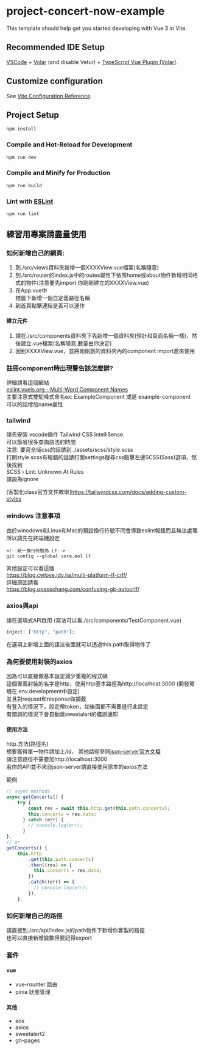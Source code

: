 # project-concert-now-example

This template should help get you started developing with Vue 3 in Vite.

## Recommended IDE Setup

[VSCode](https://code.visualstudio.com/) + [Volar](https://marketplace.visualstudio.com/items?itemName=Vue.volar) (and disable Vetur) + [TypeScript Vue Plugin (Volar)](https://marketplace.visualstudio.com/items?itemName=Vue.vscode-typescript-vue-plugin).

## Customize configuration

See [Vite Configuration Reference](https://vitejs.dev/config/).

## Project Setup

```sh
npm install
```

### Compile and Hot-Reload for Development

```sh
npm run dev
```

### Compile and Minify for Production

```sh
npm run build
```

### Lint with [ESLint](https://eslint.org/)

```sh
npm run lint
```

## 練習用專案請盡量使用

### 如何新增自己的網頁:

1. 到./src/views資料夾新增一個XXXXView.vue檔案(名稱隨意)
2. 到./src/router的index.js中的routes屬性下依照home或about物件新增相同格式的物件(注意要先import 你剛剛建立的XXXXView.vue)
3. 在App.vue中<nav>標籤下新增一個<RouterLink to="/路徑">自定義路徑名稱</RouterLink>
4. 到首頁點擊連結是否可以運作

#### 建立元件

1. 請在./src/components資料夾下先新增一個資料夾(預計和頁面名稱一樣)，然後建立.vue檔案(名稱隨意,數量由你決定)
2. 回到XXXXView.vue，並將剛剛創的資料夾內的component import進來使用

### 註冊component時出現警告該怎麼辦?

詳細請看這個網站  
[eslint.vuejs.org - Multi-Word Component Names](https://eslint.vuejs.org/rules/multi-word-component-names.html)  
主要注意式雙駝峰式命名ex: ExampleComponent 或是 example-component  
可以的話增加name屬性

### tailwind

請先安裝 vscode插件 Tailwind CSS IntelliSense  
可以節省很多查詢語法的時間  
注意: 要寫全域css的話請到 ./assets/scss/style.scss  
打開style.scss有報錯的話請打開settings搜尋css點擊左邊SCSS(Sass)選項，然後找到  
SCSS › Lint: Unknown At Rules  
請設為ignore

[客製化class官方文件教學]https://tailwindcss.com/docs/adding-custom-styles

### windows 注意事項

由於winodows和Linux和Mac的預設換行符號不同會導致eslint報錯而且無法處理  
所以請先在終端機設定

```
<!--統一換行符號為 LF-->
git config --global core.eol lf
```

其他設定可以看這個  
https://blog.cwlove.idv.tw/multi-platform-lf-crlf/  
詳細原因請看  
https://blog.opasschang.com/confusing-git-autocrlf/

### axios與api

請在選項式API啟用 (寫法可以看./src/components/TestComponent.vue)

```js
inject: ["http", "path"];
```

在選項上新增上面的語法後面就可以透過this.path取得物件了

### 為何要使用封裝的axios

因為可以直接做基本設定減少重複的程式碼  
這個專案封裝的名字是http，使用http基本路徑為http://localhost:3000 (開發環境在.env.development中設定)  
並且對requset和response做攔截  
有登入的情況下，設定帶token，如後面都不需要進行此設定  
有錯誤的情況下會自動跳sweetalert的錯誤通知

#### 使用方法

http.方法(路徑名)  
想要獲得單一物件請加上/id， 其他路徑參照[json-server官方文檔](https://github.com/typicode/json-server)  
請注意路徑不需要加http://localhost:3000  
若你的API並不來自json-server請直接使用原本的axios方法

範例

```js
// async methods
async getConcerts() {
    try {
        const res = await this.http.get(this.path.concerts);
        this.concerts = res.data;
      } catch (err) {
        // console.log(err);
      }
},
// or
getConcerts() {
    this.http
        .get(this.path.concerts)
        .then((res) => {
          this.concerts = res.data;
        })
        .catch((err) => {
          // console.log(err);
        });
    },
```

### 如何新增自己的路徑

請直接到./src/api/index.js的path物件下新增你客製的路徑  
也可以直接新增變數但要記得export

### 套件

#### vue

- vue-rounter 路由
- pinia 狀態管理

#### 其他

- aos
- axios
- sweetalert2
- gh-pages
